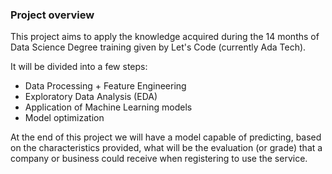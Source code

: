 ### Project overview

This project aims to apply the knowledge acquired during the 14 months of Data Science Degree training given by Let's Code (currently Ada Tech).

It will be divided into a few steps:

* Data Processing + Feature Engineering
* Exploratory Data Analysis (EDA)
* Application of Machine Learning models
* Model optimization

At the end of this project we will have a model capable of predicting, based on the characteristics provided, what will be the evaluation (or grade) that a company or business could receive when registering to use the service.
